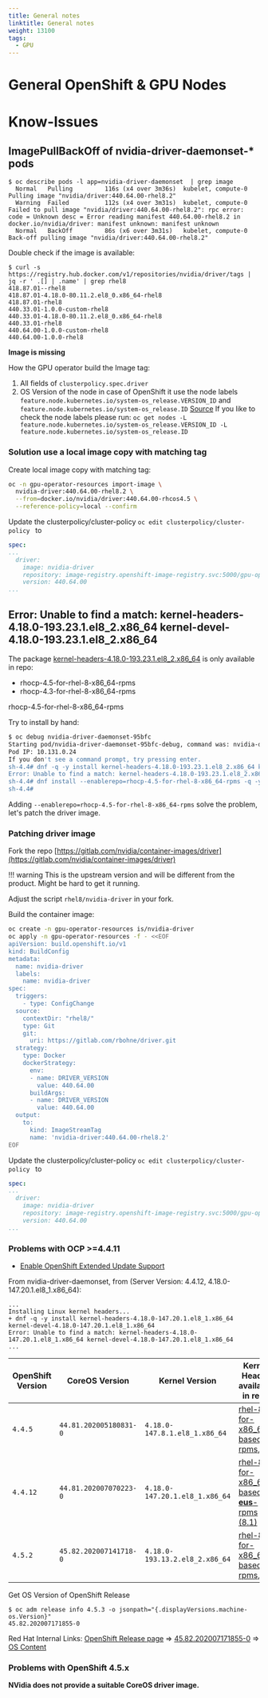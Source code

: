 ```yaml
---
title: General notes
linktitle: General notes
weight: 13100
tags:
  - GPU
---
```

# General OpenShift & GPU Nodes

# Know-Issues

## ImagePullBackOff of nvidia-driver-daemonset-* pods

```
$ oc describe pods -l app=nvidia-driver-daemonset  | grep image
  Normal   Pulling         116s (x4 over 3m36s)  kubelet, compute-0  Pulling image "nvidia/driver:440.64.00-rhel8.2"
  Warning  Failed          112s (x4 over 3m31s)  kubelet, compute-0  Failed to pull image "nvidia/driver:440.64.00-rhel8.2": rpc error: code = Unknown desc = Error reading manifest 440.64.00-rhel8.2 in docker.io/nvidia/driver: manifest unknown: manifest unknown
  Normal   BackOff         86s (x6 over 3m31s)   kubelet, compute-0  Back-off pulling image "nvidia/driver:440.64.00-rhel8.2"
```

Double check if the image is available:
```
$ curl -s https://registry.hub.docker.com/v1/repositories/nvidia/driver/tags | jq -r ' .[] | .name' | grep rhel8
418.87.01--rhel8
418.87.01-4.18.0-80.11.2.el8_0.x86_64-rhel8
418.87.01-rhel8
440.33.01-1.0.0-custom-rhel8
440.33.01-4.18.0-80.11.2.el8_0.x86_64-rhel8
440.33.01-rhel8
440.64.00-1.0.0-custom-rhel8
440.64.00-1.0.0-rhel8
```

**Image is missing**

How the GPU operator build the Image tag:
1) All fields of `clusterpolicy.spec.driver`
2) OS Version of the node in case of OpenShift it use the node labels `feature.node.kubernetes.io/system-os_release.VERSION_ID` and `feature.node.kubernetes.io/system-os_release.ID` [Source](https://github.com/NVIDIA/gpu-operator/blob/master/pkg/controller/clusterpolicy/object_controls.go#L178-L196) If you like to check the node labels please run: `oc get nodes -L feature.node.kubernetes.io/system-os_release.VERSION_ID -L feature.node.kubernetes.io/system-os_release.ID`


### **Solution use a local image copy with matching tag**

Create local image copy with matching tag:
```bash
oc -n gpu-operator-resources import-image \
  nvidia-driver:440.64.00-rhel8.2 \
  --from=docker.io/nvidia/driver:440.64.00-rhcos4.5 \
  --reference-policy=local --confirm
```

Update the clusterpolicy/cluster-policy  `oc edit clusterpolicy/cluster-policy ` to
```yaml
spec:
...
  driver:
    image: nvidia-driver
    repository: image-registry.openshift-image-registry.svc:5000/gpu-operator-resources
    version: 440.64.00
...
```

## Error: Unable to find a match: kernel-headers-4.18.0-193.23.1.el8_2.x86_64 kernel-devel-4.18.0-193.23.1.el8_2.x86_64

The package [kernel-headers-4.18.0-193.23.1.el8_2.x86_64](https://access.redhat.com/downloads/content/kernel-headers/4.18.0-193.23.1.el8_2/x86_64/fd431d51/package)
 is only available in repo:
 * rhocp-4.5-for-rhel-8-x86_64-rpms
 * rhocp-4.3-for-rhel-8-x86_64-rpms

rhocp-4.5-for-rhel-8-x86_64-rpms

Try to install by hand:
```bash
$ oc debug nvidia-driver-daemonset-95bfc
Starting pod/nvidia-driver-daemonset-95bfc-debug, command was: nvidia-driver init
Pod IP: 10.131.0.24
If you don't see a command prompt, try pressing enter.
sh-4.4# dnf -q -y install kernel-headers-4.18.0-193.23.1.el8_2.x86_64 kernel-devel-4.18.0-193.23.1.el8_2.x86_64
Error: Unable to find a match: kernel-headers-4.18.0-193.23.1.el8_2.x86_64 kernel-devel-4.18.0-193.23.1.el8_2.x86_64
sh-4.4# dnf install --enablerepo=rhocp-4.5-for-rhel-8-x86_64-rpms -q -y kernel-headers-4.18.0-193.23.1.el8_2.x86_64 kernel-devel-4.18.0-193.23.1.el8_2.x86_6
sh-4.4#
```
Adding `--enablerepo=rhocp-4.5-for-rhel-8-x86_64-rpms` solve the problem, let's patch the driver image.

### **Patching driver image**

Fork the repo [https://gitlab.com/nvidia/container-images/driver](https://gitlab.com/nvidia/container-images/driver)

!!! warning
    This is the upstream version and will be different from the product.
    Might be hard to get it running.

Adjust the script `rhel8/nvidia-driver` in your fork.

Build the container image:
```bash
oc create -n gpu-operator-resources is/nvidia-driver
oc apply -n gpu-operator-resources -f - <<EOF
apiVersion: build.openshift.io/v1
kind: BuildConfig
metadata:
  name: nvidia-driver
  labels:
    name: nvidia-driver
spec:
  triggers:
    - type: ConfigChange
  source:
    contextDir: "rhel8/"
    type: Git
    git:
      uri: https://gitlab.com/rbohne/driver.git
  strategy:
    type: Docker
    dockerStrategy:
      env:
      - name: DRIVER_VERSION
        value: 440.64.00
      buildArgs:
      - name: DRIVER_VERSION
        value: 440.64.00
  output:
    to:
      kind: ImageStreamTag
      name: 'nvidia-driver:440.64.00-rhel8.2'
EOF
```

Update the clusterpolicy/cluster-policy  `oc edit clusterpolicy/cluster-policy ` to
```yaml
spec:
...
  driver:
    image: nvidia-driver
    repository: image-registry.openshift-image-registry.svc:5000/gpu-operator-resources
    version: 440.64.00
...
```

### Problems with OCP >=4.4.11

 * [Enable OpenShift Extended Update Support](https://gitlab.com/nvidia/container-images/driver/-/issues/9)


From nvidia-driver-daemonset, from (Server Version: 4.4.12, 4.18.0-147.20.1.el8_1.x86_64):
```
...
Installing Linux kernel headers...
+ dnf -q -y install kernel-headers-4.18.0-147.20.1.el8_1.x86_64 kernel-devel-4.18.0-147.20.1.el8_1.x86_64
Error: Unable to find a match: kernel-headers-4.18.0-147.20.1.el8_1.x86_64 kernel-devel-4.18.0-147.20.1.el8_1.x86_64
...
```

| OpenShift Version | CoreOS Version | Kernel Version | Kernel Header available in repo |
|---|---|---|---|
|`4.4.5` |`44.81.202005180831-0`|`4.18.0-147.8.1.el8_1.x86_64`|[rhel-8-for-x86_64-baseos-rpms,...](https://access.redhat.com/downloads/content/kernel-headers/4.18.0-147.8.1.el8_1/x86_64/fd431d51/package)|
|`4.4.12`|`44.81.202007070223-0`|`4.18.0-147.20.1.el8_1.x86_64`|[rhel-8-for-x86_64-baseos-**eus**-rpms (8.1)](https://access.redhat.com/downloads/content/kernel-headers/4.18.0-147.8.1.el8_1/x86_64/fd431d51/package)|
|`4.5.2`|`45.82.202007141718-0`|`4.18.0-193.13.2.el8_2.x86_64`|[rhel-8-for-x86_64-baseos-rpms,...](https://access.redhat.com/downloads/content/kernel-headers/4.18.0-193.13.2.el8_2/x86_64/fd431d51/package)

Get OS Version of OpenShift Release
```
$ oc adm release info 4.5.3 -o jsonpath="{.displayVersions.machine-os.Version}"
45.82.202007171855-0
```

Red Hat Internal Links:
[OpenShift Release page](https://openshift-release.apps.ci.l2s4.p1.openshiftapps.com/releasestream/4-stable/release/4.5.3)
=> [45.82.202007171855-0]((https://releases-rhcos-art.cloud.privileged.psi.redhat.com/?release=45.82.202007171855-0&stream=releases%2Frhcos-4.5#45.82.202007171855-0))
=> [OS Content](https://releases-rhcos-art.cloud.privileged.psi.redhat.com/contents.html?stream=releases%2Frhcos-4.5&release=45.82.202007171855-0)


### Problems with OpenShift 4.5.x

**NVidia does not provide a suitable CoreOS driver image.**

